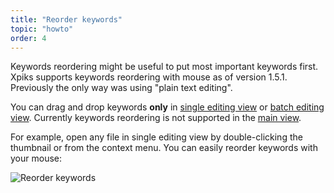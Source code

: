 ```yaml
---
title: "Reorder keywords"
topic: "howto"
order: 4
---
```


Keywords reordering might be useful to put most important keywords first. Xpiks supports keywords reordering with mouse as of version 1.5.1. Previously the only way was using "plain text editing".

You can drag and drop keywords **only** in <a href="{{site.url}}/tutorials/interface-single-view/">single editing view</a> or <a href="{{site.url}}/tutorials/interface-multiple-view/">batch editing view</a>. Currently keywords reordering is not supported in the <a href="{{site.url}}/tutorials/interface-mainview/">main view</a>.

For example, open any file in single editing view by double-clicking the thumbnail or from the context menu. You can easily reorder keywords with your mouse:

<p>
  <img alt="Reorder keywords" src="{{site.url}}/images/tutorials/howto/reorder-keywords.gif" class="small-12 large-12" />
</p>
